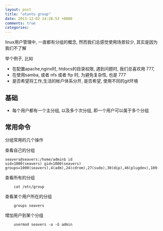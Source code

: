 ```yaml
---
layout: post
title: "utuntu group"
date: 2013-12-02 14:28:53 +0800
comments: true
categories: 
---
```



linux用户管理中, 一直都有分组的概念, 然而我们总感觉使用场景较少, 其实是因为我们不了解

举个例子, 比如

  *  在配置apache,nginx时, htdocs的目录权限, 遇到问题时, 我们总喜欢用 777,
  *  在使用samba, 或者 nfs 或者 ftp 时, 为避免复杂性, 也是 777
  *  是否希望将工作,生活的帐户体系分开, 是否希望, 使用不同的git环境


## 基础

  *  每个用户都有一个主分组, 以及多个次分组, 即一个用户可以属于多个分组



## 常用命令

分组常用的几个操作

查看自己的分组
```
seavers@seavers:/home/admin$ id
uid=1000(seavers) gid=1000(seavers) groups=1000(seavers),4(adm),24(cdrom),27(sudo),30(dip),46(plugdev),109(lpadmin),124(sambashare)
```

查看所有的分组
```
	cat /etc/group
```

查看某个用户所在的分组
```
	groups seavers
```

增加用户到某个分组
```
	usermod seavers -a -G admin 
```




